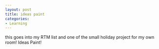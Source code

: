 ```yaml
---
layout: post
title: ideas paint
categories:
- Learning
---
```



this goes into my RTM list and one of the small holiday project for my own room! Ideas Paint!
